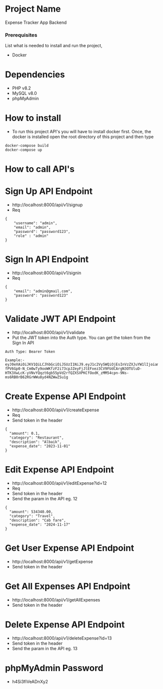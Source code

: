 # Project Name

Expense Tracker App Backend

### Prerequisites
List what is needed to install and run the project, 

- Docker

# Dependencies

- PHP v8.2
- MySQL v8.0
- phpMyAdmin

# How to install
- To run this project API's you will have to install docker first. Once, the docker is installed open the root directory of this project and then type

```
docker-compose build
docker-compose up
```

# How to call API's

# Sign Up API Endpoint
- http://localhost:8000/api/v1/signup
- Req

```
{
    "username": "admin",
    "email": "admin",
    "password": "password123",
    "role" : "admin"
}
```

# Sign In  API Endpoint
- http://localhost:8000/api/v1/signin
- Req

```
{
    "email": "admin@gmail.com",
    "password": "password123"
}
```

# Validate JWT  API Endpoint
- http://localhost:8000/api/v1/validate
- Put the JWT token into the Auth type. You can get the token from the Sign In API

```
Auth Type: Bearer Token

Example:- eyJ0eXAiOiJKV1QiLCJhbGciOiJSUzI1NiJ9.eyJ1c2VySWQiOjEsInVzZXJuYW1lIjoiam9obl9kb2UiLCJyb2xlIjoidXNlciIsImlhdCI6MTczMjAyMTE2MywiZXhwIjoxNzMyMDI0NzYzfQ.U6xxkNC2fWoPMYJFD0SsU-fPV6Gp0-N_Cm0wTy9ooWKfzF2i73cpJZeyFjJlEFxez3CV9FUdCArgN3OTUluD-HTK3XwLcK-yVNvYQqzt6gb55pVd2rfQZXSXPKCfOodK_zMM54cpn-9Ns-ms6RB0rB62RGrWWu8yd4NZWwZSu1g
```

# Create Expense API Endpoint
- http://localhost:8000/api/v1/createExpense
- Req
- Send token in the header 

```
{
  "amount": 0.1,
  "category": "Restaurant",
  "description": "Albaik",
  "expense_date": "2023-11-01"
}
```

# Edit Expense API Endpoint
- http://localhost:8000/api/v1/editExpense?id=12
- Req
- Send token in the header 
- Send the param in the API eg. 12

```
{
  "amount": 534340.00,
  "category": "Travel",
  "description": "Cab fare",
  "expense_date": "2024-11-17"
}
```

# Get User Expense API Endpoint
- http://localhost:8000/api/v1/getExpense
- Send token in the header 

# Get All Expenses API Endpoint
- http://localhost:8000/api/v1/getAllExpenses
- Send token in the header 

# Delete Expense API Endpoint
- http://localhost:8000/api/v1/deleteExpense?id=13
- Send token in the header 
- Send the param in the API eg. 13



# phpMyAdmin Password

- h4Si3fiVeADnXy2

